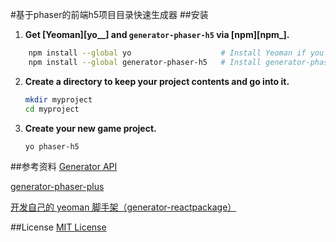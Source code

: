 #基于phaser的前端h5项目目录快速生成器
##安装
1.  **Get [Yeoman][yo__] and `generator-phaser-h5` via [npm][npm_].**

   ```sh
       npm install --global yo                    # Install Yeoman if you don't have it yet.
       npm install --global generator-phaser-h5   # Install generator-phaser-h5
   ```

2. **Create a directory to keep your project contents and go into it.**

    ```sh
    mkdir myproject
    cd myproject
    ```

3. **Create your new game project.**

    ```sh
    yo phaser-h5
    ```

##参考资料
[Generator API](http://yeoman.github.io/generator/)

[generator-phaser-plus](https://github.com/rblopes/generator-phaser-plus)

[开发自己的 yeoman 脚手架（generator-reactpackage）](https://juejin.im/entry/57c938510e3dd90063e3c725)

##License
[MIT License](https://github.com/Sanchez3/generator-phaser-h5/blob/master/LICENSE)
